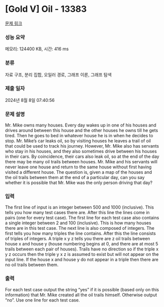 # [Gold V] Oil - 13383 

[문제 링크](https://www.acmicpc.net/problem/13383) 

### 성능 요약

메모리: 124400 KB, 시간: 416 ms

### 분류

자료 구조, 분리 집합, 오일러 경로, 그래프 이론, 그래프 탐색

### 제출 일자

2024년 8월 8일 07:40:56

### 문제 설명

<p>Mr. Mike owns many houses. Every day wakes up in one of his houses and drives around between this house and the other houses he owns till he gets tired. Then he goes to bed in whatever house he is in when he decides to stop. Mr. Mike’s car leaks oil, so by visiting houses he leaves a trail of oil that could be used to track his journey. However, Mr. Mike also has servants who stay in his houses, and they also sometimes drive between his houses in their cars. By coincidence, their cars also leak oil, so at the end of the day there may be many oil trails between houses. Mr. Mike and his servants will never leave one house and return to the same house without first having visited a different house. The question is, given a map of the houses and the oil trails between them at the end of a particular day, can you say whether it is possible that Mr. Mike was the only person driving that day?</p>

<p> </p>

### 입력 

 <p>The first line of input is an integer between 500 and 1000 (inclusive). This tells you how many test cases there are. After this line the lines come in pairs (one for every test case). The first line for each test case also contains a single integer between 2 and 100 (inclusive). This is how many houses there are in this test case. The next line is also composed of integers. The first tells you how many triples the line contains. After this the line consists of triples of integers. A triple x y z tells you there are z oil trails between house x and house y (house numbering begins at 0, and there are at most 5 trails between each pair of houses). Trails have no direction so if the triple x y z occurs then the triple y x z is assumed to exist but will not appear on the input line. If the house x and house y do not appear in a triple then there are no oil trails between them.</p>

### 출력 

 <p>For each test case output the string “yes” if it is possible (based only on this information) that Mr. Mike created all the oil trails himself. Otherwise output “no”. Use one line for each test case.</p>

